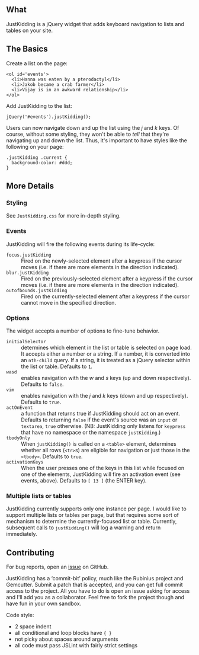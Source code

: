 ## What ##

JustKidding is a jQuery widget that adds keyboard navigation to lists
and tables on your site.

## The Basics ##

Create a list on the page:

    <ol id='events'>
      <li>Hanna was eaten by a pterodactyl</li>
      <li>Jakob became a crab farmer</li>
      <li>Vijay is in an awkward relationship</li>
    </ol>

Add JustKidding to the list:

    jQuery('#events').justKidding();

Users can now navigate down and up the list using the *j* and *k* keys. Of
course, without some styling, they won't be able to *tell* that they're
navigating up and down the list. Thus, it's important to have styles like
the following on your page:

    .justKidding .current {
      background-color: #ddd;
    }

## More Details ##

### Styling

See `JustKidding.css` for more in-depth styling.

### Events

JustKidding will fire the following events during its life-cycle:

<dl>
  <dt><code>focus.justKidding</code></dt>
  <dd>
    Fired on the newly-selected element after a keypress if the cursor
    moves (i.e. if there are more elements in the direction indicated).
  </dd>

  <dt><code>blur.justKidding</code></dt>
  <dd>
    Fired on the previously-selected element after a keypress if the cursor
    moves (i.e. if there are more elements in the direction indicated).
  </dd>

  <dt><code>outofbounds.justKidding</code></dt>
  <dd>
    Fired on the currently-selected element after a keypress if the cursor
    cannot move in the specified direction.
  </dd>
</dl>

### Options

The widget accepts a number of options to fine-tune behavior.

<dl>
  <dt><code>initialSelector</code></dt>
  <dd>
    determines which element in the list or table is selected on page load. It
    accepts either a number or a string. If a number, it is converted into an
    <code>nth-child</code> query. If a string, it is treated as a jQuery
    selector within the list or table. Defaults to <code>1</code>.
  </dd>

  <dt><code>wasd</code></dt>
  <dd>
    enables navigation with the <i>w</i> and <i>s</i> keys (up
    and down respectively). Defaults to <code>false</code>.
  </dd>

  <dt><code>vim</code></dt>
  <dd>
    enables navigation with the <i>j</i> and <i>k</i> keys
    (down and up respectively). Defaults to <code>true</code>.
  </dd>

  <dt><code>actOnEvent</code></dt>
  <dd>
    a function that returns true if JustKidding should act on an event.
    Defaults to returning <code>false</code> if the event's source was an
    <code>input</code> or <code>textarea</code>, <code>true</code> otherwise.
    (NB: JustKidding only listens for <code>keypress</code> that have no
    namespace or the namespace <code>justKidding</code>.)
  </dd>

  <dt><code>tbodyOnly</code></dt>
  <dd>
    When <code>justKidding()</code> is called on a <code>&lt;table&gt;</code>
    element, determines whether all rows (<code>&lt;tr&gt;</code>s) are
    eligible for navigation or just those in the <code>&lt;tbody&gt;</code>.
    Defaults to <code>true</code>.
  </dd>

  <dt><code>activationKeys</code></dt>
  <dd>
    When the user presses one of the keys in this list while focused on one of
    the elements, JustKidding will fire an activation event (see events,
    above). Defaults to <code>[ 13 ]</code> (the ENTER key).
  </dd>
</dl>

### Multiple lists or tables

JustKidding currently supports only one instance per page. I would like to
support multiple lists or tables per page, but that requires some sort of
mechanism to determine the currently-focused list or table. Currently,
subsequent calls to `justKidding()` will log a warning and return immediately.

## Contributing ##

For bug reports, open an
[issue](https://github.com/jamesarosen/JustKidding/issues) on GitHub.

JustKidding has a ‘commit-bit’ policy, much like the Rubinius project
and Gemcutter. Submit a patch that is accepted, and you can get full
commit access to the project. All you have to do is open an issue
asking for access and I'll add you as a collaborator.
Feel free to fork the project though and have fun in your own sandbox.

Code style:

 * 2 space indent
 * all conditional and loop blocks have `{ }`
 * not picky about spaces around arguments
 * all code must pass JSLint with fairly strict settings
